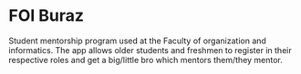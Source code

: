 # FOI Buraz
Student mentorship program used at the Faculty of organization and informatics. The app allows older students and freshmen to register in their respective roles and get a big/little bro which mentors them/they mentor.
